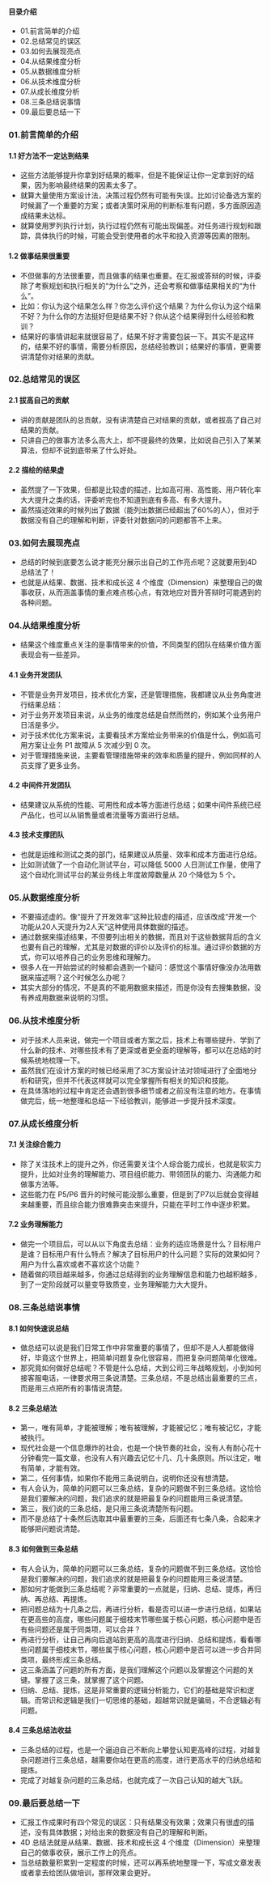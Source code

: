 #### 目录介绍
- 01.前言简单的介绍
- 02.总结常见的误区
- 03.如何去展现亮点
- 04.从结果维度分析
- 05.从数据维度分析
- 06.从技术维度分析
- 07.从成长维度分析
- 08.三条总结说事情
- 09.最后要总结一下






### 01.前言简单的介绍
#### 1.1 好方法不一定达到结果
- 这些方法能够提升你拿到好结果的概率，但是不能保证让你一定拿到好的结果，因为影响最终结果的因素太多了。
- 就算大量使用方案设计法，决策过程仍然有可能有失误。比如讨论备选方案的时候漏了一个重要的方案；或者决策时采用的判断标准有问题，多方面原因造成结果未达标。
- 就算使用罗列执行计划，执行过程仍然有可能出现偏差。对任务进行规划和跟踪，具体执行的时候，可能会受到使用者的水平和投入资源等因素的限制。



#### 1.2 做事结果很重要
- 不但做事的方法很重要，而且做事的结果也重要。在汇报或答辩的时候，评委除了考察规划和执行相关的“为什么”之外，还会考察和做事结果相关的“为什么”。
- 比如：你认为这个结果怎么样？你怎么评价这个结果？为什么你认为这个结果不好？为什么你的方法挺好但是结果不好？你从这个结果得到什么经验和教训？
- 结果好的事情讲起来就很容易了，结果不好才需要包装一下。其实不是这样的，结果不好的事情，需要分析原因，总结经验教训；结果好的事情，更需要讲清楚你对结果的贡献。



### 02.总结常见的误区
#### 2.1 拔高自己的贡献
- 讲的贡献是团队的总贡献，没有讲清楚自己对结果的贡献，或者拔高了自己对结果的贡献。
- 只讲自己的做事方法多么高大上，却不提最终的效果，比如说自己引入了某某算法，但却不说到底带来了什么好处。



#### 2.2 描绘的结果虚
- 虽然提了一下效果，但都是比较虚的描述，比如高可用、高性能、用户转化率大大提升之类的话，评委听完也不知道到底有多高、有多大提升。
- 虽然描述效果的时候列出了数据（能列出数据已经超出了60%的人），但对于数据没有自己的理解和判断，评委针对数据问的问题都答不上来。



### 03.如何去展现亮点
- 总结的时候到底要怎么说才能充分展示出自己的工作亮点呢？这就要用到4D总结法了！
- 也就是从结果、数据、技术和成长这 4 个维度（Dimension）来整理自己的做事收获，从而涵盖事情的重点难点核心点，有效地应对晋升答辩时可能遇到的各种问题。


### 04.从结果维度分析
- 结果这个维度重点关注的是事情带来的价值，不同类型的团队在结果价值方面表现会有一些差异。


#### 4.1 业务开发团队
- 不管是业务开发项目，技术优化方案，还是管理措施，我都建议从业务角度进行结果总结：
- 对于业务开发项目来说，从业务的维度总结是自然而然的，例如某个业务用户日活是多少。
- 对于技术优化方案来说，主要看技术方案给业务带来的价值是什么，例如高可用方案让业务 P1 故障从 5 次减少到 0 次。
- 对于管理措施来说，主要看管理措施带来的效率和质量的提升，例如同样的人员支撑了更多业务。


#### 4.2 中间件开发团队
- 结果建议从系统的性能、可用性和成本等方面进行总结；如果中间件系统已经产品化，也可以从销售量或者流量等方面进行总结。


#### 4.3 技术支撑团队
- 也就是运维和测试之类的部门，结果建议从质量、效率和成本方面进行总结。
- 比如测试做了一个自动化测试平台，可以降低 5000 人日测试工作量，使用了这个自动化测试平台的某业务线上年度故障数量从 20 个降低为 5 个。




### 05.从数据维度分析
- 不要描述虚的。像“提升了开发效率”这种比较虚的描述，应该改成“开发一个功能从20人天提升为2人天”这种使用具体数据的描述。
- 通过数据来描述结果，不但要列出相关的数据，而且对于这些数据背后的含义也要有自己的理解，尤其是对数据的评价以及评价的标准。通过评价数据的方式，你可以培养自己的业务思维和理解力。
- 很多人在一开始尝试的时候都会遇到一个疑问：感觉这个事情好像没办法用数据来描述啊？这个时候怎么办呢？
- 其实大部分的情况，不是真的不能用数据来描述，而是你没有去搜集数据，没有养成用数据来说明的习惯。



### 06.从技术维度分析
- 对于技术人员来说，做完一个项目或者方案之后，技术上有哪些提升、学到了什么新的技术、对哪些技术有了更深或者更全面的理解等，都可以在总结的时候系统地梳理一下。
- 虽然我们在设计方案的时候已经采用了3C方案设计法对领域进行了全面地分析和研究，但并不代表这样就可以完全掌握所有相关的知识和技能。
- 在具体落地的过程中肯定还会遇到很多细节或者之前没有注意的地方。在事情做完后，统一地整理和总结一下经验教训，能够进一步提升技术深度。



### 07.从成长维度分析
#### 7.1 关注综合能力
- 除了关注技术上的提升之外，你还需要关注个人综合能力成长，也就是软实力提升，比如对业务的理解能力、项目组织能力、带领团队的能力、沟通能力和做事方法等。
- 这些能力在 P5/P6 晋升的时候可能没那么重要，但是到了P7以后就会变得越来越重要，而且综合能力很难靠突击来提升，只能在平时工作中逐步积累。



#### 7.2 业务理解能力
- 做完一个项目后，可以从以下角度去总结：业务的适应场景是什么？目标用户是谁？目标用户有什么特点？解决了目标用户的什么问题？实际的效果如何？用户为什么喜欢或者不喜欢这个功能？
- 随着做的项目越来越多，你通过总结得到的业务理解信息和能力也越积越多，到了一定阶段就可以量变导致质变，业务理解能力大大提升。


### 08.三条总结说事情
#### 8.1 如何快速说总结
- 做总结可以说是我们日常工作中非常重要的事情了，但却不是人人都能做得好，毕竟这个世界上，把简单问题复杂化很容易，而把复杂问题简单化很难。
- 那究竟如何做好总结呢？不管是什么总结，大到公司三年战略规划，小到如何接客服电话，一律要求用三条说清楚。三条总结，不是总结出最重要的三点，而是用三点把所有的事情说清楚。


#### 8.2 三条总结法
- 第一，唯有简单，才能被理解；唯有被理解，才能被记忆；唯有被记忆，才能被执行。
- 现代社会是一个信息爆炸的社会，也是一个快节奏的社会，没有人有耐心花十分钟看完一篇文章，也没有人有兴趣去记忆十几、几十条原则。所以注定，唯有简单，才能有效。
- 第二，任何事情，如果你不能用三条说明白，说明你还没有想清楚。
- 有人会认为，简单的问题可以三条总结，复杂的问题做不到三条总结。这恰恰是我们要解决的问题，我们追求的就是把最复杂的问题能用三条说清楚。
- 第三，我们说的三条总结，是只用三条说清楚所有问题。
- 而不是总结了十条然后选取其中最重要的三条，后面还有七条八条，合起来才能够把问题说清楚。



#### 8.3 如何做到三条总结
- 有人会认为，简单的问题可以三条总结，复杂的问题做不到三条总结。这恰恰是我们要解决的问题，我们追求的就是把最复杂的问题能用三条说清楚。
- 那如何才能做到三条总结呢？非常重要的一点就是，归纳、总结、提炼，再归纳、再总结、再提炼。
- 把问题总结为十几条之后，再进行分析，看是否可以进一步进行总结，如果站在更高些的高度，哪些问题属于细枝末节哪些属于核心问题，核心问题中是否有些问题还是属于同类项，可以合并？
- 再进行分析，让自己再向后退站到更高的高度进行归纳、总结和提炼，看看哪些问题属于细枝末节，哪些属于核心问题，核心问题中是否可以进一步合并同类项，最终形成三条总结。
- 这三条涵盖了问题的所有方面，是我们理解这个问题以及掌握这个问题的关键。掌握了这三条，就掌握了这个问题。
- 归纳、总结、提炼，这是非常重要的逻辑分析能力，它们的基础是常识和逻辑。而常识和逻辑是我们一切思维的基础，超越常识就是骗局，不合逻辑必有问题。


#### 8.4 三条总结法收益
- 三条总结的过程，也是一个逼迫自己不断向上攀登认知更高峰的过程，对越复杂问题进行三条总结，越需要你站在更高的高度，进行更高水平的归纳总结和提炼。
- 完成了对越复杂问题的三条总结，也就完成了一次自己认知的越大飞跃。


### 09.最后要总结一下
- 汇报工作成果时有四个常见的误区：只有结果没有效果；效果只有很虚的描述，没有具体数据；对给出来的数据没有自己的理解和判断。
- 4D 总结法就是从结果、数据、技术和成长这 4 个维度（Dimension）来整理自己的做事收获，展示工作上的亮点。
- 当总结数量积累到一定程度的时候，还可以再系统地整理一下，写成文章发表或者拿去给团队做培训，那样效果会更好。









